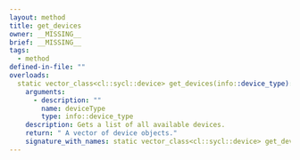 ```yaml
---
layout: method
title: get_devices
owner: __MISSING__
brief: __MISSING__
tags:
  - method
defined-in-file: ""
overloads:
  static vector_class<cl::sycl::device> get_devices(info::device_type):
    arguments:
      - description: ""
        name: deviceType
        type: info::device_type
    description: Gets a list of all available devices.
    return: " A vector of device objects."
    signature_with_names: static vector_class<cl::sycl::device> get_devices(info::device_type deviceType)
---
```

